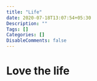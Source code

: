 ```yaml
---
title: "Life"
date: 2020-07-18T13:07:54+05:30
Description: ""
Tags: []
Categories: []
DisableComments: false
---
```


# Love the life 
